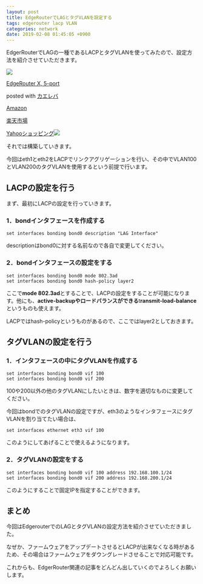 ```yaml
---
layout: post
title: EdgeRouterでLAGとタグVLANを設定する
tags: edgerouter lacp VLAN
categories: network
date: 2019-02-08 01:45:05 +0900
---
```


EdgerRouterでLAGの一種であるLACPとタグVLANを使ってみたので、設定方法を紹介させていただきます。

[![](https://thumbnail.image.rakuten.co.jp/@0_mall/flare-onlineshop/cabinet/101965/1/b0144r449w_0.jpg?_ex=128x128)](https://www.amazon.co.jp/Ubiquiti-Networks-ER-X-Edgerouter-ER-X%EF%BC%88%E6%97%A5%E6%9C%AC%E5%9B%BD%E5%86%85%EF%BC%89/dp/B010MZFH5A/ref=as_li_ss_tl?ie=UTF8&qid=1549553464&sr=8-1&keywords=edgerouter&linkCode=ll1&tag=yonedayuto-22&linkId=617eaa3e33ca7d846353fda7de2ca8f1&language=ja_JP)

[EdgeRouter X, 5-port](https://www.amazon.co.jp/Ubiquiti-Networks-ER-X-Edgerouter-ER-X%EF%BC%88%E6%97%A5%E6%9C%AC%E5%9B%BD%E5%86%85%EF%BC%89/dp/B010MZFH5A/ref=as_li_ss_tl?ie=UTF8&qid=1549553464&sr=8-1&keywords=edgerouter&linkCode=ll1&tag=yonedayuto-22&linkId=617eaa3e33ca7d846353fda7de2ca8f1&language=ja_JP)

posted with [カエレバ](https://kaereba.com)

[Amazon](https://www.amazon.co.jp/Ubiquiti-Networks-ER-X-Edgerouter-ER-X%EF%BC%88%E6%97%A5%E6%9C%AC%E5%9B%BD%E5%86%85%EF%BC%89/dp/B010MZFH5A/ref=as_li_ss_tl?ie=UTF8&qid=1549553464&sr=8-1&keywords=edgerouter&linkCode=ll1&tag=yonedayuto-22&linkId=617eaa3e33ca7d846353fda7de2ca8f1&language=ja_JP)

[楽天市場](https://hb.afl.rakuten.co.jp/hgc/16e6fee6.9a58a496.16e6fee7.9016bd28/kaereba_main_201902080029120755?pc=https%3A%2F%2Fsearch.rakuten.co.jp%2Fsearch%2Fmall%2Fedge%2520router%2F-%2Ff.1-p.1-s.1-sf.0-st.A-v.2%3Fx%3D0%26scid%3Daf_ich_link_urltxt%26m%3Dhttp%3A%2F%2Fm.rakuten.co.jp%2F)

[Yahooショッピング![](//ad.jp.ap.valuecommerce.com/servlet/gifbanner?sid=3352890&pid=885313220)](//ck.jp.ap.valuecommerce.com/servlet/referral?sid=3352890&pid=885313220&vc_url=http%3A%2F%2Fsearch.shopping.yahoo.co.jp%2Fsearch%3Fp%3Dedge%2520router&vcptn=kaereba)

それでは構築していきます。

今回はeth1とeth2をLACPでリンクアグリゲーションを行い、その中でVLAN100とVLAN200のタグVLANを使用するという前提で行います。

LACPの設定を行う
----------

まず、最初にLACPの設定を行っていきます。

### 1．bondインタフェースを作成する

    set interfaces bonding bond0 description "LAG Interface"

descriptionはbond0に対する名前なので各自で変更してください。

### 2．bondインタフェースの設定をする

    set interfaces bonding bond0 mode 802.3ad
    set interfaces bonding bond0 hash-policy layer2

ここで**mode 802.3ad**とすることで、LACPの設定をすることが可能になります。他にも、**active-backupやロードバランスができる**t**ransmit-load-balance**というものも使えます。

LACPではhash-policyというものがあるので、ここではlayer2としておきます。

タグVLANの設定を行う
------------

### 1．インタフェースの中にタグVLANを作成する

    set interfaces bonding bond0 vif 100
    set interfaces bonding bond0 vif 200

100や200以外の他のタグVLANにしたいときは、数字を適切なものに変更してください。

今回はbondでのタグVLANの設定ですが、eth3のようなインタフェースにタグVLANを割り当てたい場合は、

    set interfaces ethernet eth3 vif 100

このようにしてあげることで使えるようになります。

### 2．タグVLANの設定をする

    set interfaces bonding bond0 vif 100 address 192.168.100.1/24
    set interfaces bonding bond0 vif 200 address 192.168.200.1/24

このようにすることで固定IPを指定することができます。

まとめ
---

今回はEdgerouterでのLAGとタグVLANの設定方法を紹介させていただきました。

なぜか、ファームウェアをアップデートさせるとLACPが出来なくなる時があるため、その場合はファームウェアをダウングレードさせることで対応可能です。

これからも、EdgerRouter関連の記事をどんどん出していくのでよろしくお願いします。